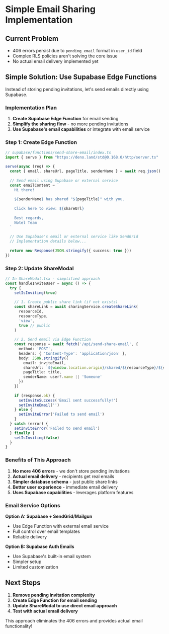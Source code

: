 # Simple Email Sharing Implementation

## Current Problem
- 406 errors persist due to `pending_email` format in `user_id` field
- Complex RLS policies aren't solving the core issue
- No actual email delivery implemented yet

## Simple Solution: Use Supabase Edge Functions

Instead of storing pending invitations, let's send emails directly using Supabase.

### Implementation Plan

1. **Create Supabase Edge Function** for email sending
2. **Simplify the sharing flow** - no more pending invitations
3. **Use Supabase's email capabilities** or integrate with email service

### Step 1: Create Edge Function

```typescript
// supabase/functions/send-share-email/index.ts
import { serve } from "https://deno.land/std@0.168.0/http/server.ts"

serve(async (req) => {
  const { email, shareUrl, pageTitle, senderName } = await req.json()
  
  // Send email using Supabase or external service
  const emailContent = `
    Hi there!
    
    ${senderName} has shared "${pageTitle}" with you.
    
    Click here to view: ${shareUrl}
    
    Best regards,
    Notel Team
  `
  
  // Use Supabase's email or external service like SendGrid
  // Implementation details below...
  
  return new Response(JSON.stringify({ success: true }))
})
```

### Step 2: Update ShareModal

```typescript
// In ShareModal.tsx - simplified approach
const handleInviteUser = async () => {
  try {
    setIsInviting(true)
    
    // 1. Create public share link (if not exists)
    const shareLink = await sharingService.createShareLink(
      resourceId, 
      resourceType, 
      'view', 
      true // public
    )
    
    // 2. Send email via Edge Function
    const response = await fetch('/api/send-share-email', {
      method: 'POST',
      headers: { 'Content-Type': 'application/json' },
      body: JSON.stringify({
        email: inviteEmail,
        shareUrl: `${window.location.origin}/shared/${resourceType}/${shareLink.id}`,
        pageTitle: title,
        senderName: user?.name || 'Someone'
      })
    })
    
    if (response.ok) {
      setInviteSuccess('Email sent successfully!')
      setInviteEmail('')
    } else {
      setInviteError('Failed to send email')
    }
  } catch (error) {
    setInviteError('Failed to send email')
  } finally {
    setIsInviting(false)
  }
}
```

### Benefits of This Approach

1. **No more 406 errors** - we don't store pending invitations
2. **Actual email delivery** - recipients get real emails
3. **Simpler database schema** - just public share links
4. **Better user experience** - immediate email delivery
5. **Uses Supabase capabilities** - leverages platform features

### Email Service Options

**Option A: Supabase + SendGrid/Mailgun**
- Use Edge Function with external email service
- Full control over email templates
- Reliable delivery

**Option B: Supabase Auth Emails**
- Use Supabase's built-in email system
- Simpler setup
- Limited customization

## Next Steps

1. **Remove pending invitation complexity**
2. **Create Edge Function for email sending**
3. **Update ShareModal to use direct email approach**
4. **Test with actual email delivery**

This approach eliminates the 406 errors and provides actual email functionality!
